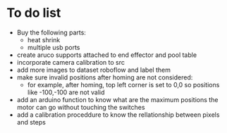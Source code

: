 # To do list
- Buy the following parts:
    - heat shrink
    - multiple usb ports
- create aruco supports attached to end effector and pool table
- incorporate camera calibration to src
- add more images to dataset roboflow and label them
- make sure invalid positions after homing are not considered:
    - for example, after homing, top left corner is set to 0,0 so positions like -100,-100 are not valid
- add an arduino function to know what are the maximum positions the motor can go without touching the switches
- add a calibration proceddure to know the rellationship between pixels and steps

